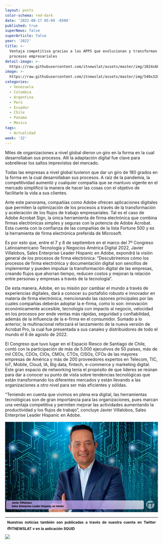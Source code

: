 ```yaml
---
layout: posts
color-schema: red-dark
date: '2022-08-17 05:09 -0500'
published: true
superNews: false
superArticle: false
year: '2022'
title: >-
  Ventaja competitiva gracias a las APPS que evolucionan y transforman los
  procesos empresariales
detail-image: >-
  https://raw.githubusercontent.com/itnewslat/assets/master/img/1024x680/Javier-Villalobos-g.jpg
image: >-
  https://raw.githubusercontent.com/itnewslat/assets/master/img/540x320/Javier-Villalobos-p.jpg
categories:
  - Venezuela
  - Colombia
  - Argentina
  - Perú
  - Ecuador
  - Chile
  - Panama
  - Mexico
tags:
  - Actualidad
week: '32'
---
```

Miles de organizaciones a nivel global dieron un giro en la forma en la cual desarrollaban sus procesos. Allí la adaptación digital fue clave para sobrellevar los saltos imprevistos del mercado.

Todas las empresas a nivel global tuvieron que dar un giro de 180 grados en la forma en la cual desarrollaban sus procesos. A raíz de la pandemia, la competitividad aumentó y cualquier compañía que se mantuvo vigente en el mercado simplificó la manera de hacer las cosas con el objetivo de facilitarle la vida a sus clientes.

Ante este panorama, compañías como Adobe ofrecen aplicaciones digitales que permiten la optimización de los procesos a través de la transformación y aceleración de los flujos de trabajo empresariales. Tal es el caso de Adobe Acrobat Sign, la única herramienta de firma electrónica que combina firmas electrónicas simples y seguras con la potencia de Adobe Acrobat. Esta cuenta con la confianza de las compañías de la lista Fortune 500 y es la herramienta de firma electrónica preferida de Microsoft.

Es por esto que, entre el 7 y 8 de septiembre en el marco del 7º Congreso Latinoamericano Tecnología y Negocios América Digital 2022, Javier Villalobos, Sales Enterprise Leader Hispanic en Adobe, expondrá la visión general de los procesos de firma electrónica: “Descubriremos cómo los procesos de firma electrónica y documentación digital son sencillos de implementar y pueden impulsar la transformación digital de las empresas, creando flujos que ahorran tiempo, reducen costos y mejoran la relación entre personas y empresas a través de la tecnología”. 

De esta manera, Adobe, en su misión por cambiar el mundo a través de experiencias digitales, dará a conocer su portafolio robusto e innovador en materia de firma electrónica, mencionando las razones principales por las cuales compañías deberán adoptar la e-firma, como lo son: innovación económicamente accesible, tecnología con impacto al negocio, velocidad en los procesos por ende ventas más rápidas, seguridad y confiabilidad, además de la influencia de la e-firma en el consumidor. Sumado a lo anterior, la multinacional reforzará el lanzamiento de la nueva versión de Acrobat Pro, la cual fue presentada a sus canales y distribuidores de todo el mundo el 8 de agosto de 2022.  

El Congreso que tuvo lugar en el Espacio Riesco de Santiago de Chile, contó con la participación de más de 5.000 ejecutivos de 50 países, más de mil CEOs, CDOs, CIOs, CMOs, CTOs, CISOs, CFOs de las mayores empresas de América y más de 200 proveedores expertos en Telecom, TIC, IoT, Mobile, Cloud, IA, Big data, fintech, e-commerce y marketing digital. Este gran espacio de networking tenía el propósito de que líderes se reúnan para dar a conocer su punto de vista sobre tendencias tecnológicas que están transformando los diferentes mercados y están llevando a las organizaciones a otro nivel para ser más eficientes y sólidas.

“Teniendo en cuenta que vivimos en plena era digital, las herramientas tecnológicas son de gran importancia para las organizaciones, pues marcan una ventaja competitiva y permiten mejorar las actividades aumentando la productividad y los flujos de trabajo”, concluye Javier Villalobos, Sales Enterprise Leader Hispanic en Adobe. 

![](https://raw.githubusercontent.com/itnewslat/assets/master/img/540x320/Javier-Villalobos-p.jpg)

<table style="height: 42px;" width="569">
<tbody>
<tr>
<td style="text-align: justify;"><sub><strong>Nuestras noticias también son publicadas a través de nuestra cuenta en Twitter <a href="https://twitter.com/itnewslat?lang=es">@ITNEWSLAT</a> y en la aplicación <a href="https://squidapp.co/en/">SQUID</a></strong></sub></td>
</tr>
</tbody>
</table>

<img src="https://tracker.metricool.com/c3po.jpg?hash=56f88a41e39ab42c063cc51676587a04"/>